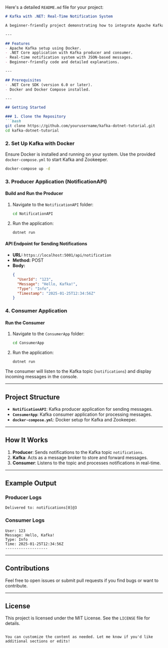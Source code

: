 Here's a detailed `README.md` file for your project:  

```markdown
# Kafka with .NET: Real-Time Notification System  

A beginner-friendly project demonstrating how to integrate Apache Kafka with .NET applications. This repository provides a simple real-time notification system with producer and consumer implementations, using Docker to set up the Kafka environment.  

---

## Features  
- Apache Kafka setup using Docker.  
- .NET Core application with Kafka producer and consumer.  
- Real-time notification system with JSON-based messages.  
- Beginner-friendly code and detailed explanations.  

---

## Prerequisites  
- .NET Core SDK (version 6.0 or later).  
- Docker and Docker Compose installed.  

---

## Getting Started  

### 1. Clone the Repository  
```bash
git clone https://github.com/yourusername/kafka-dotnet-tutorial.git
cd kafka-dotnet-tutorial
```  

### 2. Set Up Kafka with Docker  
Ensure Docker is installed and running on your system. Use the provided `docker-compose.yml` to start Kafka and Zookeeper.  
```bash
docker-compose up -d
```  

### 3. Producer Application (NotificationAPI)  

#### Build and Run the Producer  
1. Navigate to the `NotificationAPI` folder:  
   ```bash
   cd NotificationAPI
   ```  
2. Run the application:  
   ```bash
   dotnet run
   ```  

#### API Endpoint for Sending Notifications  
- **URL:** `https://localhost:5001/api/notification`  
- **Method:** POST  
- **Body:**  
   ```json
   {
     "UserId": "123",
     "Message": "Hello, Kafka!",
     "Type": "Info",
     "Timestamp": "2025-01-25T12:34:56Z"
   }
   ```  

### 4. Consumer Application  

#### Run the Consumer  
1. Navigate to the `ConsumerApp` folder:  
   ```bash
   cd ConsumerApp
   ```  
2. Run the application:  
   ```bash
   dotnet run
   ```  

The consumer will listen to the Kafka topic (`notifications`) and display incoming messages in the console.  

---

## Project Structure  
- **`NotificationAPI`**: Kafka producer application for sending messages.  
- **`ConsumerApp`**: Kafka consumer application for processing messages.  
- **`docker-compose.yml`**: Docker setup for Kafka and Zookeeper.  

---

## How It Works  
1. **Producer**: Sends notifications to the Kafka topic `notifications`.  
2. **Kafka**: Acts as a message broker to store and forward messages.  
3. **Consumer**: Listens to the topic and processes notifications in real-time.  

---

## Example Output  

### Producer Logs  
```plaintext
Delivered to: notifications[0]@3
```  

### Consumer Logs  
```plaintext
User: 123  
Message: Hello, Kafka!  
Type: Info  
Time: 2025-01-25T12:34:56Z  
-------------------
```  

---

## Contributions  
Feel free to open issues or submit pull requests if you find bugs or want to contribute.  

---

## License  
This project is licensed under the MIT License. See the `LICENSE` file for details.  
```  

You can customize the content as needed. Let me know if you'd like additional sections or edits!